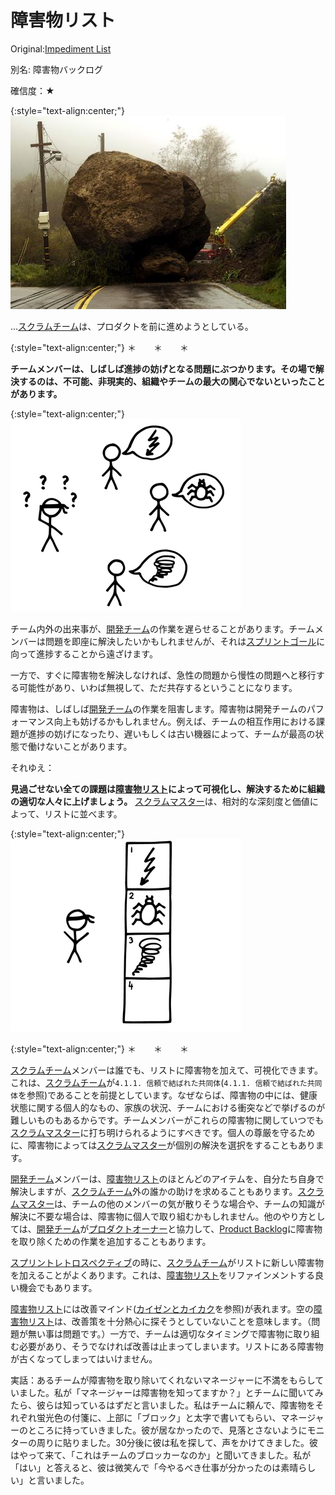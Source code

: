 # 障害物リスト

 Original:[Impediment List](https://sites.google.com/a/scrumplop.org/published-patterns/retrospective-pattern-language/impediment-list)

別名: 障害物バックログ

確信度：★

{:style="text-align:center;"}
![ch03_03_40_Impediment_List1](Images/ch03_03_40_Impediment_List1.png)

…[スクラムチーム](ch02_07_7_Scrum_Team.md)は、プロダクトを前に進めようとしている。

{:style="text-align:center;"}
＊　　＊　　＊

**チームメンバーは、しばしば進捗の妨げとなる問題にぶつかります。その場で解決するのは、不可能、非現実的、組織やチームの最大の関心でないといったことがあります。**

{:style="text-align:center;"}
![ch03_03_40_Impediment_List2](Images/ch03_03_40_Impediment_List2.png)

チーム内外の出来事が、[開発チーム](ch02_14_14_Development_Team.md)​の作業を遅らせることがあります。チームメンバーは問題を即座に解決したいかもしれませんが、それは[スプリントゴール](ch03_38_71_Sprint_Goal.md)​に向って進捗することから遠ざけます。

一方で、すぐに障害物を解決しなければ、急性の問題から慢性の問題へと移行する可能性があり、いわば無視して、ただ共存するということになります。

障害物は、しばしば[開発チーム](ch02_14_14_Development_Team.md)の作業を阻害します。障害物は開発チームのパフォーマンス向上も妨げるかもしれません。例えば、チームの相互作用における課題が進捗の妨げになったり、遅いもしくは古い機器によって、チームが最高の状態で働けないことがあります。

それゆえ：

**見過ごせない全ての課題は[障害物リスト](ch03_03_40_Impediment_List.md)によって可視化し、解決するために組織の適切な人々に上げましょう。** [スクラムマスター](ch02_20_19_ScrumMaster.md)は、相対的な深刻度と価値によって、リストに並べます。

{:style="text-align:center;"}
![ch03_03_40_Impediment_List3](Images/ch03_03_40_Impediment_List3.png)

{:style="text-align:center;"}
＊　　＊　　＊

[スクラムチーム](ch02_07_7_Scrum_Team.md)メンバーは誰でも、リストに障害物を加えて、可視化できます。これは、[スクラムチーム](ch02_07_7_Scrum_Team.md)が`4.1.1. 信頼で結ばれた共同体`(`4.1.1. 信頼で結ばれた共同体`を参照)であることを前提としています。なぜならば、障害物の中には、健康状態に関する個人的なもの、家族の状況、チームにおける衝突などで挙げるのが難しいものもあるからです。チームメンバーがこれらの障害物に関していつでも[スクラムマスター](ch02_20_19_ScrumMaster.md)に打ち明けられるようにすべきです。個人の尊厳を守るために、障害物によっては[スクラムマスター](ch02_20_19_ScrumMaster.md)が個別の解決を選択をすることもあります。

[開発チーム](ch02_14_14_Development_Team.md)メンバーは、[障害物リスト](ch03_03_40_Impediment_List.md)のほとんどのアイテムを、自分たち自身で解決しますが、[スクラムチーム](ch02_07_7_Scrum_Team.md)外の誰かの助けを求めることもあります。[スクラムマスター](ch02_20_19_ScrumMaster.md)は、チームの他のメンバーの気が散りそうな場合や、チームの知識が解決に不要な場合は、障害物に個人で取り組むかもしれません。他のやり方としては、[開発チーム](ch02_14_14_Development_Team.md)が​[プロダクトオーナー](ch02_11_11_Product_Owner.md)と協力して、[Product Backlog](https://sites.google.com/a/scrumplop.org/published-patterns/value-stream/product-backlog)に障害物を取り除くための作業を追加することもあります。

[スプリントレトロスペクティブ](ch02_37_36_Sprint_Retrospective.md)​の時に、[スクラムチーム](ch02_07_7_Scrum_Team.md)がリストに新しい障害物を加えることがよくあります。これは、[障害物リスト](ch03_03_40_Impediment_List.md)をリファインメントする良い機会でもあります。

[障害物リスト](ch03_03_40_Impediment_List.md)には改善マインド([カイゼンとカイカク](ch02_19_Kaizen_and_Kaikaku.md)を参照)が表れます。空の[障害物リスト](ch03_03_40_Impediment_List.md)は、改善策を十分熱心に探そうとしていないことを意味します。（問題が無い事は問題です。）一方で、チームは適切なタイミングで障害物に取り組む必要があり、そうでなければ改善は止まってしまいます。リストにある障害物が古くなってしまってはいけません。

実話：あるチームが障害物を取り除いてくれないマネージャーに不満をもらしていました。私が「マネージャーは障害物を知ってますか？」とチームに聞いてみたら、彼らは知っているはずだと言いました。私はチームに頼んで、障害物をそれぞれ蛍光色の付箋に、上部に「ブロック」と太字で書いてもらい、マネージャーのところに持っていきました。彼が居なかったので、見落とさないようにモニターの周りに貼りました。30分後に彼は私を探して、声をかけてきました。彼はやって来て、「これはチームのブロッカーなのか」と聞いてきました。私が「はい」と答えると、彼は微笑んで「今やるべき仕事が分かったのは素晴らしい」と言いました。

